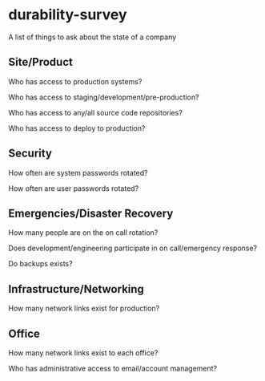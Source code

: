 # durability-survey
A list of things to ask about the state of a company

## Site/Product
Who has access to production systems?

Who has access to staging/development/pre-production?

Who has access to any/all source code repositories?

Who has access to deploy to production?

## Security
How often are system passwords rotated?

How often are user passwords rotated?

## Emergencies/Disaster Recovery
How many people are on the on call rotation?

Does development/engineering participate in on call/emergency response?

Do backups exists?

## Infrastructure/Networking
How many network links exist for production?

## Office
How many network links exist to each office?

Who has administrative access to email/account management?
